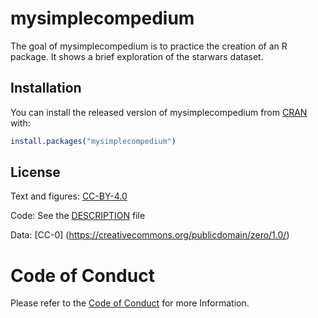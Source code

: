 
# mysimplecompedium

<!-- badges: My Simple compendium -->
<!-- badges: package-->

The goal of mysimplecompedium is to practice the creation of an R package. It shows a brief exploration of the starwars dataset.

## Installation

You can install the released version of mysimplecompedium from [CRAN](https://CRAN.R-project.org) with:

``` r
install.packages("mysimplecompedium")
```

## License

Text and figures: [CC-BY-4.0](https://creativecommons.org/licenses/by/4.0)

Code: See the [DESCRIPTION](DESCRIPTION) file

Data: [CC-0] (https://creativecommons.org/publicdomain/zero/1.0/)

# Code of Conduct

Please refer to the [Code of Conduct](https://github.com/Sreejavm/DATA-598-WI20-week-5/blob/master/CODE_OF_CONDUCT.md) for more Information.
